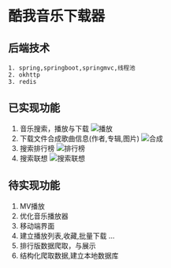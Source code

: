 # 酷我音乐下载器
## 后端技术
    1. spring,springboot,springmvc,线程池
    2. okhttp
    3. redis
## 已实现功能
   1. 音乐搜索，播放与下载
        ![播放](https://raw.githubusercontent.com/huan-xi/kuwo/master/screenshot/WX20200412-091203%402x.png)
   2. 下载文件合成歌曲信息(作者,专辑,图片)
        ![合成](https://raw.githubusercontent.com/huan-xi/kuwo/master/screenshot/WX20200412-091750%402x.png)
   3. 搜索排行榜
        ![排行榜](https://raw.githubusercontent.com/huan-xi/kuwo/master/screenshot/WX20200412-091056%402x.png)
   4. 搜索联想
        ![搜索联想](https://raw.githubusercontent.com/huan-xi/kuwo/master/screenshot/WX20200412-091131%402x.png)

## 待实现功能
1. MV播放
2. 优化音乐播放器
3. 移动端界面
4. 建立播放列表,收藏,批量下载 ...
5. 排行版数据爬取，与展示
6. 结构化爬取数据,建立本地数据库